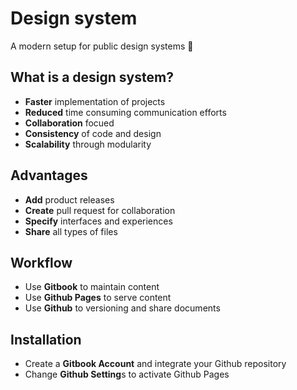 # Design system

A modern setup for public design systems 🎉

## **What is a design system?**

* **Faster** implementation of projects 
* **Reduced** time consuming communication efforts
* **Collaboration** focued
* **Consistency** of code and design
* **Scalability** through modularity

## **Advantages**

* **Add** product releases
* **Create** pull request for collaboration
* **Specify** interfaces and experiences
* **Share** all types of files

## Workflow

* Use **Gitbook** to maintain content
* Use **Github Pages** to serve content
* Use **Github** to versioning and share documents

## Installation

* Create a **Gitbook Account** and integrate your Github repository
* Change **Github Setting**s to activate Github Pages

